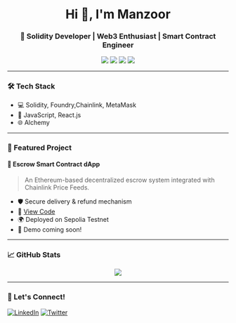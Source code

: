 <h1 align="center">Hi 👋, I'm Manzoor</h1>
<h3 align="center">🚀 Solidity Developer | Web3 Enthusiast | Smart Contract Engineer</h3>

<p align="center">
  <img src="https://img.shields.io/badge/Solidity-%23363636.svg?style=for-the-badge&logo=solidity&logoColor=white" />
  <img src="https://img.shields.io/badge/Chainlink-375BD2?style=for-the-badge&logo=chainlink&logoColor=white" />
  <img src="https://img.shields.io/badge/Foundry-FF3C41?style=for-the-badge&logoColor=white" />
  <img src="https://img.shields.io/badge/MetaMask-F6851B?style=for-the-badge&logo=metamask&logoColor=white" />
</p>

---

### 🛠️ Tech Stack
- 💻 Solidity, Foundry,Chainlink, MetaMask
- 🧰 JavaScript, React.js
- 🌐 Alchemy

---

### 📌 Featured Project

#### 🧾 Escrow Smart Contract dApp
> An Ethereum-based decentralized escrow system integrated with Chainlink Price Feeds.

- 🛡️ Secure delivery & refund mechanism
- 🔗 [View Code](https://github.com/Manzoorblockchaindev/EscrowProject)
- 🌍 Deployed on Sepolia Testnet
- 🎥 Demo coming soon!

---

### 📈 GitHub Stats

<p align="center">
  <img src="https://github-readme-stats.vercel.app/api?username=YOUR_USERNAME&show_icons=true&theme=tokyonight" />
</p>

---

### 💬 Let's Connect!
[![LinkedIn](https://img.shields.io/badge/LinkedIn-%230077B5.svg?style=for-the-badge&logo=linkedin&logoColor=white)](https://www.linkedin.com/in/manzoor-ahmed-a68391372/)
[![Twitter](https://img.shields.io/badge/Twitter-%231DA1F2.svg?style=for-the-badge&logo=twitter&logoColor=white)](https://x.com/Manzoordev)

